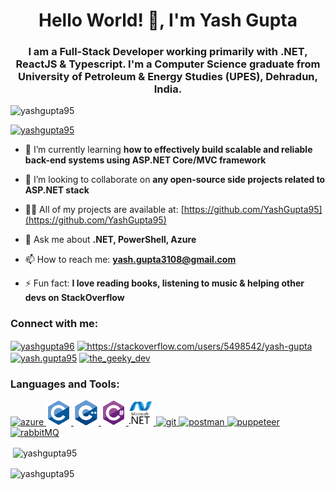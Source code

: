 <h1 align="center">Hello World! 👋, I'm Yash Gupta</h1>
<h3 align="center">I am a Full-Stack Developer working primarily with .NET, ReactJS & Typescript. I'm a Computer Science graduate from University of Petroleum & Energy Studies (UPES), Dehradun, India.</h3>

<p align="left"> <img src="https://komarev.com/ghpvc/?username=yashgupta95&label=Profile%20views&color=0e75b6&style=flat" alt="yashgupta95" /> </p>

<p align="left"> <a href="https://github.com/ryo-ma/github-profile-trophy"><img src="https://github-profile-trophy.vercel.app/?username=yashgupta95" alt="yashgupta95" /></a> </p>

- 🌱 I’m currently learning **how to effectively build scalable and reliable back-end systems using ASP.NET Core/MVC framework**

- 👯 I’m looking to collaborate on **any open-source side projects related to ASP.NET stack**

- 👨‍💻 All of my projects are available at: [https://github.com/YashGupta95](https://github.com/YashGupta95)

- 💬 Ask me about **.NET, PowerShell, Azure**

- 📫 How to reach me: **yash.gupta3108@gmail.com**

- ⚡ Fun fact: **I love reading books, listening to music & helping other devs on StackOverflow**

<h3 align="left">Connect with me:</h3>
<p align="left">
<a href="https://linkedin.com/in/yashgupta96" target="blank"><img align="center" src="https://github.com/gauravghongde/social-icons/blob/master/SVG/Color/LinkedIN.svg" alt="yashgupta96" height="30" width="40" /></a>
<a href="https://stackoverflow.com/users/5498542/yash-gupta" target="blank"><img align="center" src="https://github.com/gauravghongde/social-icons/blob/master/SVG/Color/Stackoverflow.svg" alt="https://stackoverflow.com/users/5498542/yash-gupta" height="30" width="40" /></a>
<a href="https://fb.com/yash.gupta95" target="blank"><img align="center" src="https://github.com/gauravghongde/social-icons/blob/master/SVG/Color/Facebook.svg" alt="yash.gupta95" height="30" width="40" /></a>
<a href="https://instagram.com/the_geeky_dev" target="blank"><img align="center" src="https://github.com/gauravghongde/social-icons/blob/master/SVG/Color/Instagram.svg" alt="the_geeky_dev" height="30" width="40" /></a>
</p>

<h3 align="left">Languages and Tools:</h3>
<p align="left"> <a href="https://azure.microsoft.com/en-in/" target="_blank"> <img src="https://www.vectorlogo.zone/logos/microsoft_azure/microsoft_azure-icon.svg" alt="azure" width="40" height="40"/> </a> <a href="https://www.cprogramming.com/" target="_blank"> <img src="https://raw.githubusercontent.com/devicons/devicon/master/icons/c/c-original.svg" alt="c" width="40" height="40"/> </a> <a href="https://www.w3schools.com/cpp/" target="_blank"> <img src="https://raw.githubusercontent.com/devicons/devicon/master/icons/cplusplus/cplusplus-original.svg" alt="cplusplus" width="40" height="40"/> </a> <a href="https://www.w3schools.com/cs/" target="_blank"> <img src="https://raw.githubusercontent.com/devicons/devicon/master/icons/csharp/csharp-original.svg" alt="csharp" width="40" height="40"/> </a> <a href="https://dotnet.microsoft.com/" target="_blank"> <img src="https://raw.githubusercontent.com/devicons/devicon/master/icons/dot-net/dot-net-original-wordmark.svg" alt="dotnet" width="40" height="40"/> </a> <a href="https://git-scm.com/" target="_blank"> <img src="https://www.vectorlogo.zone/logos/git-scm/git-scm-icon.svg" alt="git" width="40" height="40"/> </a> <a href="https://postman.com" target="_blank"> <img src="https://www.vectorlogo.zone/logos/getpostman/getpostman-icon.svg" alt="postman" width="40" height="40"/> </a> <a href="https://github.com/puppeteer/puppeteer" target="_blank"> <img src="https://www.vectorlogo.zone/logos/pptrdev/pptrdev-official.svg" alt="puppeteer" width="40" height="40"/> </a> <a href="https://www.rabbitmq.com" target="_blank"> <img src="https://www.vectorlogo.zone/logos/rabbitmq/rabbitmq-icon.svg" alt="rabbitMQ" width="40" height="40"/> </a> </p>

<p>&nbsp;<img align="center" src="https://github-readme-stats.vercel.app/api?username=yashgupta95&show_icons=true&locale=en" alt="yashgupta95" /></p>

<p><img align="center" src="https://github-readme-streak-stats.herokuapp.com/?user=yashgupta95&" alt="yashgupta95" /></p>



<!---
YashGupta95/YashGupta95 is a ✨ special ✨ repository because its `README.md` (this file) appears on your GitHub profile.
You can click the Preview link to take a look at your changes.
--->
